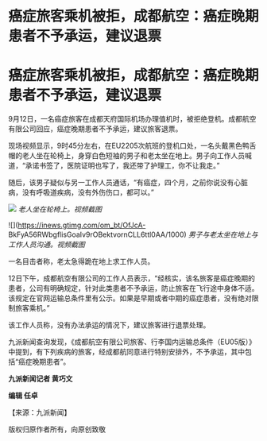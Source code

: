 # 癌症旅客乘机被拒，成都航空：癌症晚期患者不予承运，建议退票

# 癌症旅客乘机被拒，成都航空：癌症晚期患者不予承运，建议退票

9月12日，一名癌症旅客在成都天府国际机场办理值机时，被拒绝登机。成都航空有限公司回应，癌症晚期患者不予承运，建议旅客退票。

现场视频显示，9时45分左右，在EU2205次航班的登机口处，一名头戴黑色鸭舌帽的老人坐在轮椅上，身穿白色短袖的男子和老太坐在地上。男子向工作人员喊道，“承诺书签了，医院证明也写了，我还带了护理工，你不让我走。”

随后，该男子疑似与另一工作人员通话，“有癌症，四个月，之前你说没有心脏病，没有呼吸道疾病，没有外伤伤口，都可以。”

![](https://inews.gtimg.com/om_bt/OHYiWOnhRBPAc5FhUmYibiCj06vsm6P-ZNPI7lwT3-e0EAA/1000)
_老人坐在轮椅上。视频截图_

![](https://inews.gtimg.com/om_bt/OfJcA-
BkFyA56RWbgflisGoaIv9rOBektvornCLL6ttl0AA/1000) _男子与老太坐在地上与工作人员沟通。视频截图_

一名目击者称，老太急得跪在地上求工作人员。

12日下午，成都航空有限公司的工作人员表示，“经核实，该名旅客是癌症晚期的患者，公司有明确规定，针对此类患者不予承运，防止旅客在飞行途中身体不适。该规定在官网运输总条件里有公示。如果是早期或者中期的癌症患者，没有绝对限制旅客乘机。”

该工作人员称，没有办法承运的情况下，建议旅客进行退票处理。

九派新闻查询发现，《成都航空有限公司旅客、行李国内运输总条件（EU05版）》中提到，有下列疾病的旅客，经成都航同意进行特别安排外，不予承运，其中包括“癌症晚期患者”。

**九派新闻记者 黄巧文**

**编辑 任卓**

【来源：九派新闻】

版权归原作者所有，向原创致敬

